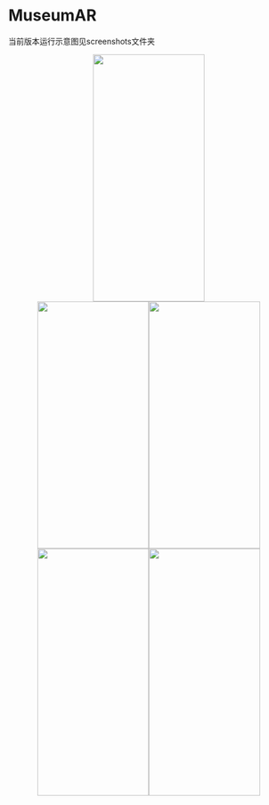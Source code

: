 # MuseumAR

当前版本运行示意图见screenshots文件夹
<center class="half"><img src="https://github.com/ittleBros/MuseumAR/blob/master/screenshots/home.jpg" width="200" height="444"/></center>
<center class="half"><img src="https://github.com/ittleBros/MuseumAR/blob/master/screenshots/static.jpg" width="200" height="444"/><img src="https://github.com/ittleBros/MuseumAR/blob/master/screenshots/BeforeDynamic.jpg" width="200" height="444"/></center>
<center class="half"><img src="https://github.com/ittleBros/MuseumAR/blob/master/screenshots/augmentedDynamic.jpg" width="200" height="444"/><img src="https://github.com/ittleBros/MuseumAR/blob/master/screenshots/DynamicWithOccluder.jpg" width="200" height="444"/></center>

